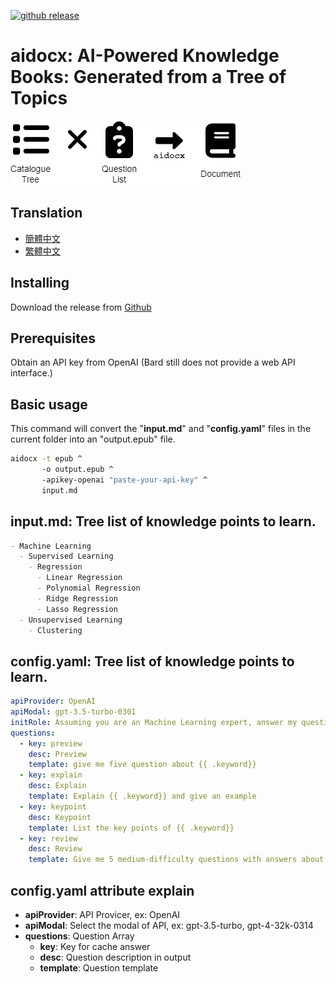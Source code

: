 [![github
release](https://img.shields.io/github/release/learninfun/aidocx.svg?label=current+release)](https://github.com/learninfun/aidocx/releases)

# aidocx: AI-Powered Knowledge Books: Generated from a Tree of Topics

![alt aidocx flow](https://github.com/learninfun/aidocx/blob/main/static/images/aidocx_flow_en.png?raw=true)

## Translation
- [簡體中文](https://github.com/learninfun/aidocx/blob/main/README_zh-cn.md)
- [繁體中文](https://github.com/learninfun/aidocx/blob/main/README_zh-tw.md)

## Installing
Download the release from [Github](https://github.com/learninfun/aidocx/releases/)

## Prerequisites
Obtain an API key from OpenAI (Bard still does not provide a web API interface.)

## Basic usage
This command will convert the "**input.md**" and "**config.yaml**" files in the current folder into an "output.epub" file.
```bash
aidocx -t epub ^
       -o output.epub ^
       -apikey-openai "paste-your-api-key" ^
       input.md
```

## input.md: Tree list of knowledge points to learn.
```markdown
- Machine Learning
  - Supervised Learning
    - Regression
      - Linear Regression
      - Polynomial Regression
      - Ridge Regression
      - Lasso Regression
  - Unsupervised Learning
    - Clustering
```

## config.yaml: Tree list of knowledge points to learn.
```yaml
apiProvider: OpenAI
apiModal: gpt-3.5-turbo-0301
initRole: Assuming you are an Machine Learning expert, answer my questions.
questions:
  - key: preview
    desc: Preview
    template: give me five question about {{ .keyword}}
  - key: explain
    desc: Explain
    template: Explain {{ .keyword}} and give an example
  - key: keypoint
    desc: Keypoint
    template: List the key points of {{ .keyword}}
  - key: review
    desc: Review
    template: Give me 5 medium-difficulty questions with answers about {{ .keyword}}
```

## config.yaml attribute explain
- **apiProvider**: API Provicer, ex: OpenAI
- **apiModal**: Select the modal of API, ex: gpt-3.5-turbo, gpt-4-32k-0314
- **questions**: Question Array
  - **key**: Key for cache answer
  - **desc**: Question description in output
  - **template**: Question template
